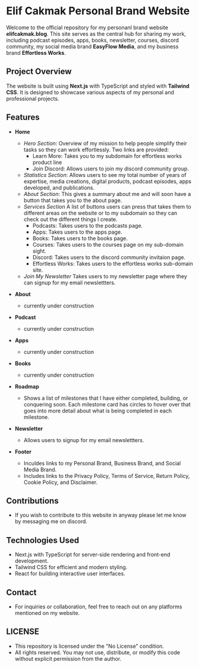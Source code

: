 # Elif Cakmak Personal Brand Website

Welcome to the official repository for my personanl brand website **elifcakmak.blog**. This site serves as the central hub for sharing my work, including podcast episodes, apps, books, newsletter, courses, discord community, my social media brand **EasyFlow Media**, and my business brand **Effortless Works**.

## Project Overview

The website is built using **Next.js** with TypeScript and styled with **Tailwind CSS**. It is designed to showcase various aspects of my personal and professional projects.

## Features

- **Home** 
    - *Hero Section*: Overview of my mission to help 
    people simplify their tasks so they can work
    effortlessly. Two links are provided:
        - Learn More: Takes you to my subdomain for effortless works product line
        - Join Discord: Allows users to join my discord community group.
    - *Statistics Section*: Allows users to see my total number of years of expertise, media creations, digital products, podcast episodes, apps developed, and publications.
    - *About Section*: This gives a summary about me and will soon have a button that takes you to the about page.
    - *Services Section* A list of buttons users can press that takes them to different areas on the website or to my subdomain so they can check out the different things I create.
        - Podcasts: Takes users to the podcasts page.
        - Apps: Takes users to the apps page.
        - Books: Takes users to the books page.
        - Courses: Takes users to the courses page on my sub-domain sight.
        - Discord: Takes users to the discord community invitaion page.
        - Effortless Works: Takes users to the effortless works sub-domain site.
    - *Join My Newsletter* Takes users to my newsletter page where they can signup for my email newslettters.

- **About**
    - currently under construction
- **Podcast**
    - currently under construction
- **Apps**
    - currently under construction
- **Books**
    - currently under construction
- **Roadmap**
    - Shows a list of milestones that I have either completed, building, or conquering soon. Each milestone card has circles to hover over that goes into more detail about what is being completed in each milestone.
- **Newsletter**  
    - Allows users to signup for my email newslettters.  
- **Footer**
    - Inculdes links to my Personal Brand, Business Brand, and Social Media Brand.
    - Includes links to the Privacy Policy, Terms of Service, Return Policy, Cookie Policy, and Disclaimer.

## Contributions
 - If you wish to contribute to this website in anyway please let me know by messaging me on discord.

## Technologies Used
- Next.js with TypeScript for server-side rendering and front-end development.
- Tailwind CSS for efficient and modern styling.
- React for building interactive user interfaces.

## Contact
- For inquiries or collaboration, feel free to reach out on any platforms mentioned on my website.

## LICENSE
- This repository is licensed under the "No License" condition.
- All rights reserved. You may not use, distribute, or modify this code without explicit permission from the author.
